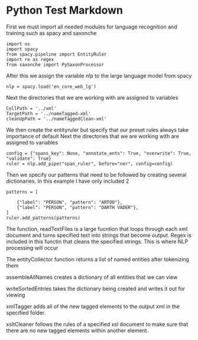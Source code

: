 # Python Test Markdown

First we must import all needed modules for  language recognition and training such as spacy and saxonche
```
import os
import spacy
from spacy.pipeline import EntityRuler
import re as regex
from saxonche import PySaxonProcessor
```
After this we assign the variable nlp to the large language model from spacy

```
nlp = spacy.load('en_core_web_lg')
```
Next the directories that we are working with are assigned to variables
```
CollPath = '../xml'
TargetPath = '../nameTagged-xml'
cleanUpPath = '../nameTaggedClean-xml'
```
We then create the entityruler but specify that our preset rules always take importance of default
Next the directories that we are working with are assigned to variables
```
config = {"spans_key": None, "annotate_ents": True, "overwrite": True, "validate": True}
ruler = nlp.add_pipe("span_ruler", before="ner", config=config)
```
Then we specify our patterns that need to be followed by creating several dictionaries. In this example I have only included 2
```
patterns = [

    {"label": "PERSON", "pattern": "ARTOO"},
    {"label": "PERSON", "pattern": "DARTH VADER"},
]
ruler.add_patterns(patterns)    

```
The function, readTextFiles is a large fucntion that loops through each xml document and turns specified text into strings that become  output. Regex is included in this functin that cleans the specified strings. This is where NLP processing will occur

The entityCollector function returns a list of named entities after tokenizing them

assembleAllNames creates a dictionary of all entities that we can view

writeSortedEntries takes the dictionary being created and writes it out for viewing

xmlTagger adds all of the new tagged elements to the output xml in the specified folder.

xsltCleaner follows the rules of a specified xsl document to make sure that there are no new tagged elements within another element.